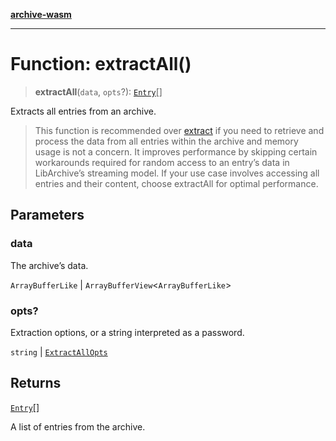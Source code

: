 [**archive-wasm**](../../README.md)

---

# Function: extractAll()

> **extractAll**(`data`, `opts`?): [`Entry`](../interfaces/Entry.md)[]

Extracts all entries from an archive.

> This function is recommended over [extract](extract.md) if you need to retrieve and process the data
> from all entries within the archive and memory usage is not a concern. It improves performance
> by skipping certain workarounds required for random access to an entry’s data in LibArchive’s
> streaming model. If your use case involves accessing all entries and their content, choose
> extractAll for optimal performance.

## Parameters

### data

The archive’s data.

`ArrayBufferLike` | `ArrayBufferView`\<`ArrayBufferLike`\>

### opts?

Extraction options, or a string interpreted as a password.

`string` | [`ExtractAllOpts`](../type-aliases/ExtractAllOpts.md)

## Returns

[`Entry`](../interfaces/Entry.md)[]

A list of entries from the archive.
